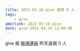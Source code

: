 ```yaml
---
title: 2022-03-16-give 違規 0 人
tags:
    - give
abbrlink: 2022-03-16-give
date: give-2022-03-16 12:00:00
---
```

give 板 [板規連結](https://www.ptt.cc/bbs/give/M.1612495900.A.C32.html)
昨天違規 0 人
